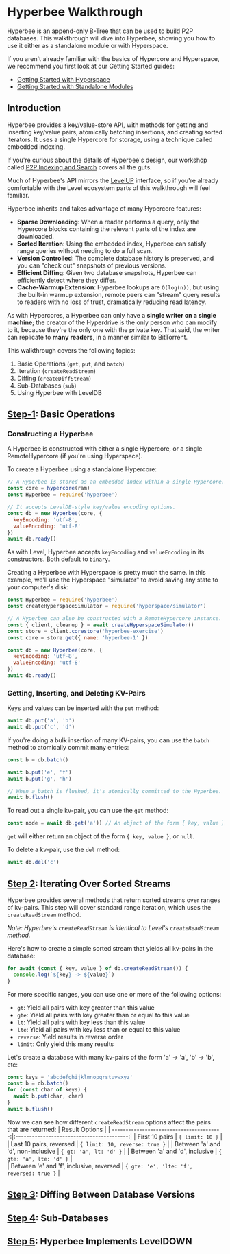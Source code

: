 # Hyperbee Walkthrough

Hyperbee is an append-only B-Tree that can be used to build P2P databases. This walkthrough will dive into Hyperbee, showing you how to use it either as a standalone module or with Hyperspace.

If you aren't already familiar with the basics of Hypercore and Hyperspace, we recommend you first look at our Getting Started guides:
* [Getting Started with Hyperspace](/guides/walkthroughs/hyperspace)
* [Getting Started with Standalone Modules](/guides/walkthroughs/standalone-modules)

## Introduction

Hyperbee provides a key/value-store API, with methods for getting and inserting key/value pairs, atomically batching insertions, and creating sorted iterators. It uses a single Hypercore for storage, using a technique called embedded indexing.

If you're curious about the details of Hyperbee's design, our workshop called [P2P Indexing and Search](https://github.com/hypercore-protocol/p2p-indexing-and-search) covers all the guts.

Much of Hyperbee's API mirrors the [LevelUP](https://github.com/Level/levelup) interface, so if you're already comfortable with the Level ecosystem parts of this walkthrough will feel familiar.

Hyperbee inherits and takes advantage of many Hypercore features:
* __Sparse Downloading__: When a reader performs a query, only the Hypercore blocks containing the relevant parts of the index are downloaded.
* __Sorted Iteration__: Using the embedded index, Hyperbee can satisfy range queries without needing to do a full scan.
* __Version Controlled__: The complete database history is preserved, and you can "check out" snapshots of previous versions.
* __Efficient Diffing__: Given two database snapshots, Hyperbee can efficiently detect where they differ.
* __Cache-Warmup Extension__: Hyperbee lookups are `O(log(n))`, but using the built-in warmup extension, remote peers can "stream" query results to readers with no loss of trust, dramatically reducing read latency.

As with Hypercores, a Hyperbee can only have a __single writer on a single machine__; the creator of the Hyperdrive is the only person who can modify to it, because they're the only one with the private key. That said, the writer can replicate to __many readers__, in a manner similar to BitTorrent.

This walkthrough covers the following topics:
1. Basic Operations (`get`, `put`, and `batch`)
2. Iteration (`createReadStream`)
3. Diffing (`createDiffStream`)
4. Sub-Databases (`sub`)
5. Using Hyperbee with LevelDB 

## [Step-1](1a-basics.js): Basic Operations

### Constructing a Hyperbee

A Hyperbee is constructed with either a single Hypercore, or a single RemoteHypercore (if you're using Hyperspace).

To create a Hyperbee using a standalone Hypercore:
```js
// A Hyperbee is stored as an embedded index within a single Hypercore.
const core = hypercore(ram)
const Hyperbee = require('hyperbee')

// It accepts LevelDB-style key/value encoding options.
const db = new Hyperbee(core, {
  keyEncoding: 'utf-8',
  valueEncoding: 'utf-8'
})
await db.ready()
```

As with Level, Hyperbee accepts `keyEncoding` and `valueEncoding` in its constructors. Both default to `binary`.

Creating a Hyperbee with Hyperspace is pretty much the same. In this example, we'll use the Hyperspace "simulator" to avoid saving any state to your computer's disk:
```js
const Hyperbee = require('hyperbee')
const createHyperspaceSimulator = require('hyperspace/simulator')

// A Hyperbee can also be constructed with a RemoteHypercore instance.
const { client, cleanup } = await createHyperspaceSimulator()
const store = client.corestore('hyperbee-exercise')
const core = store.get({ name: 'hyperbee-1' })

const db = new Hyperbee(core, {
  keyEncoding: 'utf-8',
  valueEncoding: 'utf-8'
})
await db.ready()
```

### Getting, Inserting, and Deleting KV-Pairs

Keys and values can be inserted with the `put` method:
```js
await db.put('a', 'b')
await db.put('c', 'd')
```

If you're doing a bulk insertion of many KV-pairs, you can use the `batch` method to atomically commit many entries:
```js
const b = db.batch()

await b.put('e', 'f')
await b.put('g', 'h')

// When a batch is flushed, it's atomically committed to the Hyperbee.
await b.flush()
```

To read out a single kv-pair, you can use the `get` method:
```js
const node = await db.get('a')) // An object of the form { key, value }
```
`get` will either return an object of the form `{ key, value }`, or `null`.

To delete a kv-pair, use the `del` method:
```js
await db.del('c')
```

## [Step 2](2-iterators.js): Iterating Over Sorted Streams

Hyperbee provides several methods that return sorted streams over ranges of kv-pairs. This step will cover standard range iteration, which uses the `createReadStream` method.

*Note: Hyperbee's `createReadStream` is identical to Level's `createReadStream` method.*

Here's how to create a simple sorted stream that yields all kv-pairs in the database:
```js
for await (const { key, value } of db.createReadStream()) {
  console.log(`${key} -> ${value}`)
}
```

For more specific ranges, you can use one or more of the following options:
* `gt`: Yield all pairs with key greater than this value
* `gte`: Yield all pairs with key greater than or equal to this value
* `lt`: Yield all pairs with key less than this value
* `lte`: Yield all pairs with key less than or equal to this value
* `reverse`: Yield results in reverse order
* `limit`: Only yield this many results

Let's create a database with many kv-pairs of the form 'a' -> 'a', 'b' -> 'b', etc:
```js
const keys = 'abcdefghijklmnopqrstuvwxyz'
const b = db.batch()
for (const char of keys) {
  await b.put(char, char)
}
await b.flush()
```

Now we can see how different `createReadStream` options affect the pairs that are returned:
|                  Result                                   Options                    | 
| ----------------------------------------:|:-----------------------------------------:|
| First 10 pairs                           | `{ limit: 10 }`                           |
| Last 10 pairs, reversed                  | `{ limit: 10, reverse: true }`            |
| Between 'a' and 'd', non-inclusive       | `{ gt: 'a', lt: 'd' }`                    |
| Between 'a' and 'd', inclusive           | `{ gte: 'a', lte: 'd' }`                  |  
| Between 'e' and 'f', inclusive, reversed | `{ gte: 'e', 'lte: 'f', reversed: true }` |


## [Step 3](3-diffs.js): Diffing Between Database Versions

## [Step 4](4-sub.js): Sub-Databases

## [Step 5](5-leveldown.js): Hyperbee Implements LevelDOWN
